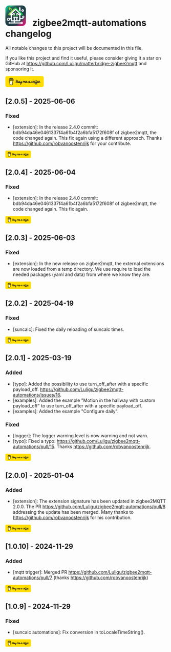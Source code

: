 # <img src="matterbridge.svg" alt="Matterbridge Logo" width="64px" height="64px">&nbsp;&nbsp;&nbsp;zigbee2mqtt-automations changelog

All notable changes to this project will be documented in this file.

If you like this project and find it useful, please consider giving it a star on GitHub at https://github.com/Luligu/matterbridge-zigbee2mqtt and sponsoring it.

<a href="https://www.buymeacoffee.com/luligugithub">
  <img src="bmc-button.svg" alt="Buy me a coffee" width="120">
</a>

## [2.0.5] - 2025-06-06

### Fixed

- [extension]: In the release 2.4.0 commit: bdb94da46e0461337f4a61b4f2a6bfa5172f608f of zigbee2mqtt, the code changed again. This fix again using a different approach. Thanks https://github.com/robvanoostenrijk for your contribute.

<a href="https://www.buymeacoffee.com/luligugithub">
  <img src="bmc-button.svg" alt="Buy me a coffee" width="80">
</a>

## [2.0.4] - 2025-06-04

### Fixed

- [extension]: In the release 2.4.0 commit: bdb94da46e0461337f4a61b4f2a6bfa5172f608f of zigbee2mqtt, the code changed again. This fix again.

<a href="https://www.buymeacoffee.com/luligugithub">
  <img src="bmc-button.svg" alt="Buy me a coffee" width="80">
</a>

## [2.0.3] - 2025-06-03

### Fixed

- [extension]: In the new release on zigbee2mqtt, the external extensions are now loaded from a temp directory. We use require to load the needed packages (yaml and data) from where we know they are.

<a href="https://www.buymeacoffee.com/luligugithub">
  <img src="bmc-button.svg" alt="Buy me a coffee" width="80">
</a>

## [2.0.2] - 2025-04-19

### Fixed

- [suncalc]: Fixed the daily reloading of suncalc times.

<a href="https://www.buymeacoffee.com/luligugithub">
  <img src="bmc-button.svg" alt="Buy me a coffee" width="80">
</a>

## [2.0.1] - 2025-03-19

### Added

- [typo]: Added the possibility to use turn_off_after with a specific payload_off. https://github.com/Luligu/zigbee2mqtt-automations/issues/16.
- [examples]: Added the example "Motion in the hallway with custom payload_off" to use turn_off_after with a specific payload_off.
- [examples]: Added the example "Configure daily".

### Fixed

- [logger]: The logger warning level is now warning and not warn.
- [typo]: Fixed a typo: https://github.com/Luligu/zigbee2mqtt-automations/pull/15. Thanks https://github.com/robvanoostenrijk.

<a href="https://www.buymeacoffee.com/luligugithub">
  <img src="bmc-button.svg" alt="Buy me a coffee" width="80">
</a>

## [2.0.0] - 2025-01-04

### Added

- [extension]: The extension signature has been updated in zigbee2MQTT 2.0.0. The PR https://github.com/Luligu/zigbee2mqtt-automations/pull/8 addressing the update has been merged. Many thanks to https://github.com/robvanoostenrijk for his contribution.

<a href="https://www.buymeacoffee.com/luligugithub">
  <img src="bmc-button.svg" alt="Buy me a coffee" width="80">
</a>

## [1.0.10] - 2024-11-29

### Added

- [mqtt trigger]: Merged PR https://github.com/Luligu/zigbee2mqtt-automations/pull/7 (thanks https://github.com/robvanoostenrijk)

<a href="https://www.buymeacoffee.com/luligugithub">
  <img src="bmc-button.svg" alt="Buy me a coffee" width="80">
</a>

## [1.0.9] - 2024-11-29

### Fixed

- [suncalc automations]: Fix conversion in toLocaleTimeString().

<a href="https://www.buymeacoffee.com/luligugithub">
  <img src="bmc-button.svg" alt="Buy me a coffee" width="80">
</a>
